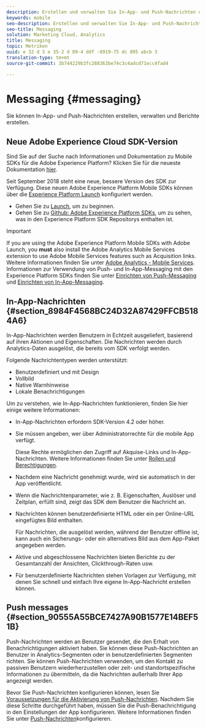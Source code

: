 ```yaml
---
description: Erstellen und verwalten Sie In-App- und Push-Nachrichten und erstellen Sie Berichte zu diesen Nachrichten.
keywords: mobile
seo-description: Erstellen und verwalten Sie In-App- und Push-Nachrichten und erstellen Sie Berichte zu diesen Nachrichten.
seo-title: Messaging
solution: Marketing Cloud, Analytics
title: Messaging
topic: Metriken
uuid: e 32 d 3 e 35-2 d 09-4 ddf -8919-75 dc 895 abcb 3
translation-type: tm+mt
source-git-commit: 3b744229b3fc288363be74c3c4adcd71ecc4fad4

---
```



# Messaging {#messaging}

Sie können In-App- und Push-Nachrichten erstellen, verwalten und Berichte erstellen.

## Neue Adobe Experience Cloud SDK-Version

Sind Sie auf der Suche nach Informationen und Dokumentation zu Mobile SDKs für die Adobe Experience Platform? Klicken Sie für die neueste Dokumentation [hier](https://aep-sdks.gitbook.io/docs/).

Seit September 2018 steht eine neue, bessere Version des SDK zur Verfügung. Diese neuen Adobe Experience Platform Mobile SDKs können über die [Experience Platform Launch](https://www.adobe.com/experience-platform/launch.html) konfiguriert werden.

* Gehen Sie zu [Launch](https://launch.adobe.com/), um zu beginnen.
* Gehen Sie zu [Github: Adobe Experience Platform SDKs](https://github.com/Adobe-Marketing-Cloud/acp-sdks), um zu sehen, was in den Experience Platform SDK Repositorys enthalten ist.

>[!IMPORTANT]
>
> If you are using the Adobe Experience Platform Mobile SDKs with Adobe Launch, you **must** also install the Adobe Analytics Mobile Services extension to use Adobe Mobile Services features such as Acquisition links. Weitere Informationen finden Sie unter [Adobe Analytics - Mobile Services](https://aep-sdks.gitbook.io/docs/using-mobile-extensions/adobe-analytics-mobile-services). Informationen zur Verwendung von Push- und In-App-Messaging mit den Experience Platform SDKs finden Sie unter [Einrichten von Push-Messaging](https://aep-sdks.gitbook.io/docs/using-mobile-extensions/adobe-analytics-mobile-services#set-up-push-messaging) und [Einrichten von In-App-Messaging](https://aep-sdks.gitbook.io/docs/using-mobile-extensions/adobe-analytics-mobile-services#set-up-in-app-messaging).

## In-App-Nachrichten {#section_8984F4568BC24D32A87429FFCB5184A6}

In-App-Nachrichten werden Benutzern in Echtzeit ausgeliefert, basierend auf ihren Aktionen und Eigenschaften. Die Nachrichten werden durch Analytics-Daten ausgelöst, die bereits vom SDK verfolgt werden.

Folgende Nachrichtentypen werden unterstützt:

* Benutzerdefiniert und mit Design
* Vollbild
* Native Warnhinweise
* Lokale Benachrichtigungen

Um zu verstehen, wie In-App-Nachrichten funktionieren, finden Sie hier einige weitere Informationen:

* In-App-Nachrichten erfordern SDK-Version 4.2 oder höher.
* Sie müssen angeben, wer über Administratorrechte für die mobile App verfügt.

   Diese Rechte ermöglichen den Zugriff auf Akquise-Links und In-App-Nachrichten. Weitere Informationen finden Sie unter [Rollen und Berechtigungen](/help/using/gs/c-mob-roles-and-permissions.md).
* Nachdem eine Nachricht genehmigt wurde, wird sie automatisch in der App veröffentlicht.
* Wenn die Nachrichtenparameter, wie z. B. Eigenschaften, Auslöser und Zeitplan, erfüllt sind, zeigt das SDK dem Benutzer die Nachricht an.
* Nachrichten können benutzerdefinierte HTML oder ein per Online-URL eingefügtes Bild enthalten.

   Für Nachrichten, die ausgelöst werden, während der Benutzer offline ist, kann auch ein Sicherungs- oder ein alternatives Bild aus dem App-Paket angegeben werden.
* Aktive und abgeschlossene Nachrichten bieten Berichte zu der Gesamtanzahl der Ansichten, Clickthrough-Raten usw.
* Für benutzerdefinierte Nachrichten stehen Vorlagen zur Verfügung, mit denen Sie schnell und einfach Ihre eigene In-App-Nachricht erstellen können.

## Push messages {#section_90555A55BCE7427A90B1577E14BEF51B}

Push-Nachrichten werden an Benutzer gesendet, die den Erhalt von Benachrichtigungen aktiviert haben. Sie können diese Push-Nachrichten an Benutzer in Analytics-Segmenten oder in benutzerdefinierten Segmenten richten. Sie können Push-Nachrichten verwenden, um den Kontakt zu passiven Benutzern wiederherzustellen oder zeit- und standortspezifische Informationen zu übermitteln, da die Nachrichten außerhalb Ihrer App angezeigt werden.

Bevor Sie Push-Nachrichten konfigurieren können, lesen Sie [Voraussetzungen für die Aktivierung von Push-Nachrichten](/help/using/c-manage-app-settings/c-mob-confg-app/configure-push-messaging/prerequisites-push-messaging.md). Nachdem Sie diese Schritte durchgeführt haben, müssen Sie die Push-Benachrichtigung in den Einstellungen der App konfigurieren. Weitere Informationen finden Sie unter [Push-Nachrichten](/help/using/c-manage-app-settings/c-mob-confg-app/configure-push-messaging/configure-push-messaging.md)konfigurieren.
